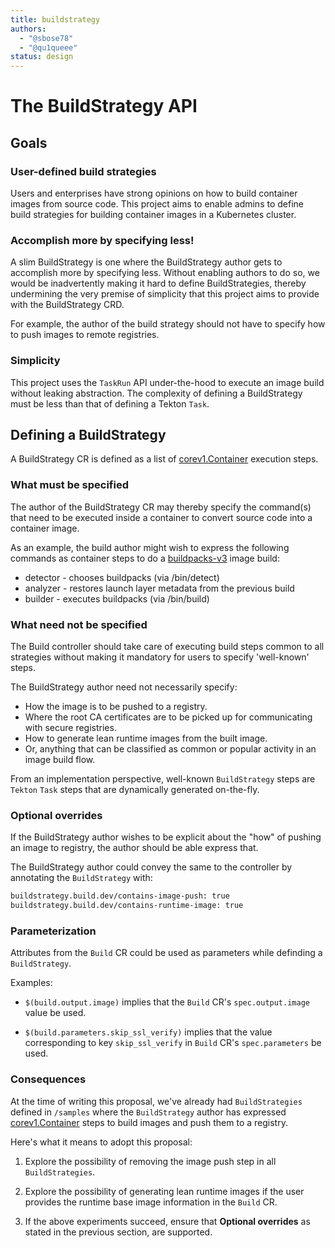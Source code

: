 ```yaml
---
title: buildstrategy
authors:
  - "@sbose78"
  - "@qu1queee"
status: design
---
```


# The BuildStrategy API

## Goals

### User-defined build strategies

Users and enterprises have strong opinions on how to build container images from source code.
This project aims to enable admins to define build strategies for building container images in a Kubernetes cluster.

### Accomplish more by specifying less!

A slim BuildStrategy is one where the BuildStrategy author gets to accomplish more by specifying less. Without enabling authors to do so,
we would be inadvertently making it hard to define BuildStrategies, thereby undermining the very premise of simplicity that this project  aims to provide with the BuildStrategy CRD.

For example, the author of the build strategy should not have to specify how to push images to remote registries.

### Simplicity

This project uses the `TaskRun` API under-the-hood to execute an image build without leaking abstraction. The complexity of defining
a BuildStrategy must be less than that of defining a Tekton `Task`.

## Defining a BuildStrategy

A BuildStrategy CR is defined as a list of [corev1.Container](https://kubernetes.io/docs/reference/generated/kubernetes-api/v1.11/#container-v1-core)
execution steps.

### What must be specified

The author of the BuildStrategy CR may thereby specify the command(s) that need to be executed inside a container to convert source code
into a container image.

As an example, the build author might wish to express the following commands as container steps to do a [buildpacks-v3](https://github.com/buildpacks/lifecycle) image build:

* detector - chooses buildpacks (via /bin/detect)
* analyzer - restores launch layer metadata from the previous build
* builder - executes buildpacks (via /bin/build)

### What need not be specified

The Build controller should take care of executing build steps common to all strategies without making it mandatory
for users to specify 'well-known' steps.

The BuildStrategy author need not necessarily specify:

* How the image is to be pushed to a registry.
* Where the root CA certificates are to be picked up for communicating with secure registries.
* How to generate lean runtime images from the built image.
* Or, anything that can be classified as common or popular activity in an image build flow.

From an implementation perspective, well-known `BuildStrategy` steps are `Tekton` `Task` steps that are dynamically generated on-the-fly.

### Optional overrides

If the BuildStrategy author wishes to be explicit about the "how" of pushing an image to registry, the author should be able
express that.

The BuildStrategy author could convey the same to the controller by annotating the `BuildStrategy` with:

 ```sh
 buildstrategy.build.dev/contains-image-push: true
 buildstrategy.build.dev/contains-runtime-image: true
 ```

### Parameterization

Attributes from the `Build` CR could be used as parameters while definding a `BuildStrategy`.

Examples:

* `$(build.output.image)` implies that the `Build` CR's `spec.output.image` value be used.

* `$(build.parameters.skip_ssl_verify)` implies that the value corresponding to key `skip_ssl_verify` in `Build` CR's `spec.parameters` be used.

### Consequences

At the time of writing this proposal, we've already had `BuildStrategies` defined in `/samples` where the `BuildStrategy` author has expressed [corev1.Container](https://kubernetes.io/docs/reference/generated/kubernetes-api/v1.11/) steps to build images and push them to a registry.

Here's what it means to adopt this proposal:

1. Explore the possibility of removing the image push step in all `BuildStrategies`.  

2. Explore the possibility of generating lean runtime images if the user provides the runtime base image information in the `Build` CR.

3. If the above experiments succeed, ensure that **Optional overrides** as stated in the previous section, are supported.
